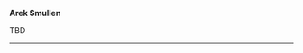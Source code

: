 **Arek Smullen**

TBD



---



<!---
arek8675/arek8675 is a ✨ special ✨ repository because its `README.md` (this file) appears on your GitHub profile.
You can click the Preview link to take a look at your changes.
--->
